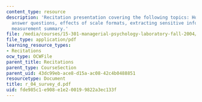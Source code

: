 ```yaml
---
content_type: resource
description: 'Recitation presentation covering the following topics: How do people
  answer questions, effects of scale formats, extracting sensitive information, and
  measurement summary.'
file: /media/courses/15-301-managerial-psychology-laboratory-fall-2004/fde985c1e908e1e200199822a3ec133f_r_04_survey_d.pdf
file_type: application/pdf
learning_resource_types:
- Recitations
ocw_type: OCWFile
parent_title: Recitations
parent_type: CourseSection
parent_uid: 43dc99eb-ace8-d15a-ac08-42c4b0488851
resourcetype: Document
title: r_04_survey_d.pdf
uid: fde985c1-e908-e1e2-0019-9822a3ec133f
---
```

